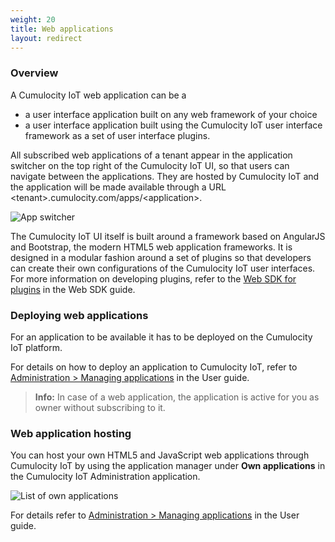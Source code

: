 ```yaml
---
weight: 20
title: Web applications
layout: redirect
---
```


### Overview

A Cumulocity IoT web application can be a

* a user interface application built on any web framework of your choice
* a user interface application built using the Cumulocity IoT user interface framework as a set of user interface plugins.

All subscribed web applications of a tenant appear in the application switcher on the top right of the Cumulocity IoT UI, so that users can navigate between the applications. They are hosted by Cumulocity IoT and the application will be made available through a URL &lt;tenant&gt;.cumulocity.com/apps/&lt;application&gt;.

<img src="/images/users-guide/Administration/admin-app-switcher.png" alt="App switcher">

The Cumulocity IoT UI itself is built around a framework based on AngularJS and Bootstrap, the modern HTML5 web application frameworks. It is designed in a modular fashion around a set of plugins so that developers can create their own configurations of the Cumulocity IoT user interfaces. For more information on developing plugins, refer to the [Web SDK for plugins](/web/overview) in the Web SDK guide.

### Deploying web applications

For an application to be available it has to be deployed on the Cumulocity IoT platform.

For details on how to deploy an application to Cumulocity IoT, refer to [Administration > Managing applications](/users-guide/administration/#managing-applications) in the User guide.

> **Info:** In case of a web application, the application is active for you as owner without subscribing to it.

### Web application hosting

You can host your own HTML5 and JavaScript web applications through Cumulocity IoT by using the application manager under **Own applications** in the Cumulocity IoT Administration application.

![List of own applications](/images/users-guide/Administration/admin-applications-own.png)

For details refer to  [Administration > Managing applications](/users-guide/administration/#managing-applications) in the User guide.
